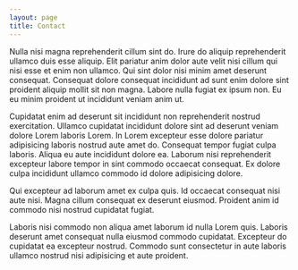 ```yaml
---
layout: page
title: Contact
---
```


Nulla nisi magna reprehenderit cillum sint do. Irure do aliquip reprehenderit ullamco duis esse aliquip. Elit pariatur anim dolor aute velit nisi cillum qui nisi esse et enim non ullamco. Qui sint dolor nisi minim amet deserunt consequat. Consequat dolore consequat incididunt ad sunt enim dolore sint proident aliquip mollit sit non magna. Labore nulla fugiat ex ipsum non. Eu eu minim proident ut incididunt veniam anim ut.

Cupidatat enim ad deserunt sit incididunt non reprehenderit nostrud exercitation. Ullamco cupidatat incididunt dolore sint ad deserunt veniam dolore Lorem laboris Lorem. In Lorem excepteur esse dolore pariatur adipisicing laboris nostrud aute amet do. Consequat tempor fugiat culpa laboris. Aliqua eu aute incididunt dolore ea. Laborum nisi reprehenderit excepteur labore tempor in sint commodo occaecat consequat. Ex dolore culpa incididunt ullamco commodo id dolore adipisicing dolore.

Qui excepteur ad laborum amet ex culpa quis. Id occaecat consequat nisi aute nisi. Magna cillum consequat ex deserunt eiusmod. Proident anim id commodo nisi nostrud cupidatat fugiat.

Laboris nisi commodo non aliqua amet laborum id nulla Lorem quis. Laboris deserunt amet consequat nulla eiusmod commodo cupidatat. Excepteur do cupidatat ea excepteur nostrud. Commodo sunt consectetur in aute laboris ullamco nostrud nisi adipisicing et aute proident.
